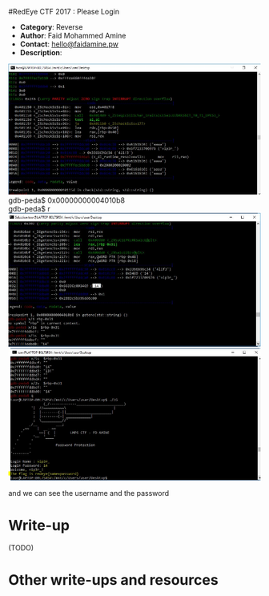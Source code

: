 #RedEye CTF 2017 : Please Login

* **Category**: Reverse <br>
* **Author**: Faid Mohammed Amine
* **Contact**: hello@faidamine.pw
* **Description**: 

![](1.JPG)
<br>
gdb-peda$ 0x00000000004010b8
<br>
gdb-peda$ r
![](2.JPG)
<br>
![](3.JPG)

and we can see the username and the password




# Write-up 

(TODO)

# Other write-ups and resources

